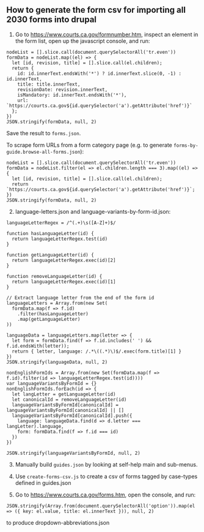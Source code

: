 ## How to generate the form csv for importing all 2030 forms into drupal

1) Go to https://www.courts.ca.gov/formnumber.htm, inspect an element in the form list, open up the javascript console, and run:

```
nodeList = [].slice.call(document.querySelectorAll('tr.even'))
formData = nodeList.map((el) => {
  let [id, revision, title] = [].slice.call(el.children);
  return {
    id: id.innerText.endsWith('*') ? id.innerText.slice(0, -1) : id.innerText,
    title: title.innerText,
    revisionDate: revision.innerText,
    isMandatory: id.innerText.endsWith('*'),
    url: `https://courts.ca.gov${id.querySelector('a').getAttribute('href')}`
  };
})
JSON.stringify(formData, null, 2)
```

Save the result to `forms.json`.

To scrape form URLs from a form category page (e.g. to generate `forms-by-guide.browse-all-forms.json`):

```
nodeList = [].slice.call(document.querySelectorAll('tr.even'))
formData = nodeList.filter(el => el.children.length === 3).map((el) => {
  let [id, revision, title] = [].slice.call(el.children);
  return `https://courts.ca.gov${id.querySelector('a').getAttribute('href')}`;
})
JSON.stringify(formData, null, 2)
```

2) language-letters.json and language-variants-by-form-id.json:

```
languageLetterRegex = /^(.+)\s([A-Z]+)$/

function hasLanguageLetter(id) {
  return languageLetterRegex.test(id)
}

function getLanguageLetter(id) {
  return languageLetterRegex.exec(id)[2]
}

function removeLanguageLetter(id) {
  return languageLetterRegex.exec(id)[1]
}

// Extract language letter from the end of the form id
languageLetters = Array.from(new Set(
  formData.map(f => f.id)
    .filter(hasLanguageLetter)
    .map(getLanguageLetter)
))

languageData = languageLetters.map(letter => {
  let form = formData.find(f => f.id.includes(' ') && f.id.endsWith(letter));
  return { letter, language: /.*\((.*)\)$/.exec(form.title)[1] }
})
JSON.stringify(languageData, null, 2)

nonEnglishFormIds = Array.from(new Set(formData.map(f => f.id).filter(id => languageLetterRegex.test(id))))
var languageVariantsByFormId = {}
nonEnglishFormIds.forEach(id => {
  let langLetter = getLanguageLetter(id)
  let canonicalId = removeLanguageLetter(id)
  languageVariantsByFormId[canonicalId] = languageVariantsByFormId[canonicalId] || []
  languageVariantsByFormId[canonicalId].push({
    language: languageData.find(d => d.letter === langLetter).language,
    form: formData.find(f => f.id === id)
  })
})

JSON.stringify(languageVariantsByFormId, null, 2)
```

3) Manually build `guides.json` by looking at self-help main and sub-menus.

4) Use `create-forms-csv.js` to create a csv of forms tagged by case-types defined in guides.json

5) Go to https://www.courts.ca.gov/forms.htm, open the console, and run:
```
JSON.stringify(Array.from(document.querySelectorAll('option')).map(el => ({ key: el.value, title: el.innerText })), null, 2)
```
to produce dropdown-abbreviations.json